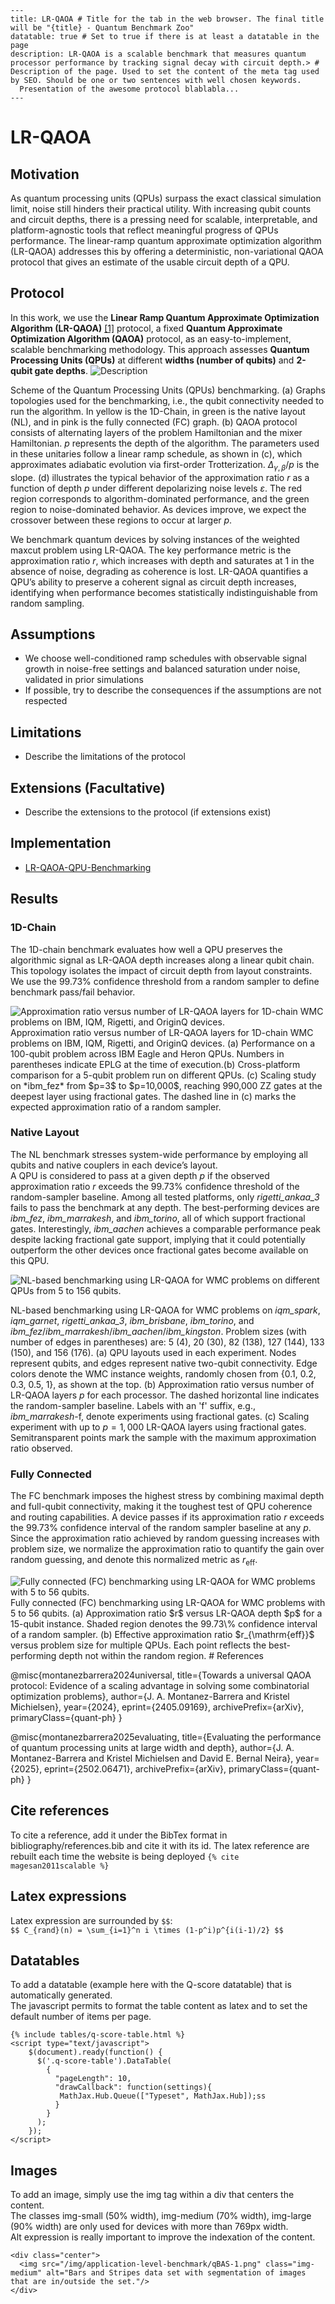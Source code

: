 ```
---  
title: LR-QAOA # Title for the tab in the web browser. The final title will be "{title} - Quantum Benchmark Zoo"  
datatable: true # Set to true if there is at least a datatable in the page  
description: LR-QAOA is a scalable benchmark that measures quantum processor performance by tracking signal decay with circuit depth.> # Description of the page. Used to set the content of the meta tag used by SEO. Should be one or two sentences with well chosen keywords.  
  Presentation of the awesome protocol blablabla...   
---
```

# LR-QAOA

## Motivation

As quantum processing units (QPUs) surpass the exact classical simulation limit, noise still hinders their practical utility. With increasing qubit counts and circuit depths, there is a pressing need for scalable, interpretable, and platform-agnostic tools that reflect meaningful progress of QPUs performance. The linear-ramp quantum approximate optimization algorithm (LR-QAOA) addresses this by offering a deterministic, non-variational QAOA protocol that gives an estimate of the usable circuit depth of a QPU. 

## Protocol

In this work, we use the **Linear Ramp Quantum Approximate Optimization Algorithm (LR-QAOA)** [[1]](https://arxiv.org/abs/2405.09169) protocol, a fixed **Quantum Approximate Optimization Algorithm (QAOA)** protocol, as an easy-to-implement, scalable benchmarking methodology. This approach assesses **Quantum Processing Units (QPUs)** at different **widths (number of qubits)** and **2-qubit gate depths**. 
![Description](paper-layouts-tested.png)

Scheme of the Quantum Processing Units (QPUs) benchmarking. (a) Graphs topologies used for the benchmarking, i.e., the qubit connectivity needed to run the algorithm. In yellow is the 1D-Chain, in green is the native layout (NL), and in pink is the fully connected (FC) graph. (b) QAOA protocol consists of alternating layers of the problem Hamiltonian and the mixer Hamiltonian. $p$ represents the depth of the algorithm.
The parameters used in these unitaries follow a linear ramp schedule, as shown in (c), which approximates adiabatic evolution via first-order Trotterization. $\Delta_{\gamma, \beta}/p$ is the slope. (d) illustrates the typical behavior of the approximation ratio $r$ as a function of depth $p$ under different depolarizing noise levels $\varepsilon$.
The red region corresponds to algorithm-dominated performance, and the green region to noise-dominated behavior.
As devices improve, we expect the crossover between these regions to occur at larger $p$.

We benchmark quantum devices by solving instances of the weighted maxcut problem using LR-QAOA. The key performance metric is the approximation ratio $r$, which increases with depth and saturates at 1 in the absence of noise, degrading as coherence is lost. LR-QAOA quantifies a QPU’s ability to preserve a coherent signal as circuit depth increases, identifying when performance becomes statistically indistinguishable from random sampling.  


## Assumptions 

- We choose well-conditioned ramp schedules with observable signal growth in noise-free settings and balanced saturation under noise, validated in prior simulations
- If possible, try to describe the consequences if the assumptions are not respected

## Limitations

- Describe the limitations of the protocol

## Extensions (Facultative)

- Describe the extensions to the protocol (if extensions exist)

## Implementation

- [LR-QAOA-QPU-Benchmarking](https://github.com/alejomonbar/LR-QAOA-QPU-Benchmarking)

## Results

### 1D-Chain

The 1D-chain benchmark evaluates how well a QPU preserves the algorithmic signal as LR-QAOA depth increases along a linear qubit chain. This topology isolates the impact of circuit depth from layout constraints. We use the 99.73\% confidence threshold from a random sampler to define benchmark pass/fail behavior.

<div class="center">
  <img src="./Figures/1D-small.png" class="img-medium" alt="Approximation ratio versus number of LR-QAOA layers for 1D-chain WMC problems on IBM, IQM, Rigetti, and OriginQ devices."/> 
</div>
Approximation ratio versus number of LR-QAOA layers for 1D-chain WMC problems on IBM, IQM, Rigetti, and OriginQ devices.
(a) Performance on a 100-qubit problem across IBM Eagle and Heron QPUs. Numbers in parentheses indicate EPLG at the time of execution.(b) Cross-platform comparison for a 5-qubit problem run on different QPUs.
(c) Scaling study on *ibm_fez* from $p=3$ to $p=10,000$, reaching 990,000 ZZ gates at the deepest layer using fractional gates. The dashed line in (c) marks the expected approximation ratio of a random sampler.

### Native Layout

The NL benchmark stresses system-wide performance by employing all qubits and native couplers in each device’s layout.  
A QPU is considered to pass at a given depth $p$ if the observed approximation ratio $r$ exceeds the 99.73\% confidence threshold of the random-sampler baseline. Among all tested platforms, only *rigetti_ankaa_3* fails to pass the benchmark at any depth. The best-performing devices are *ibm_fez*, *ibm_marrakesh*, and *ibm_torino*, all of which support fractional gates. Interestingly, *ibm_aachen* achieves a comparable performance peak despite lacking fractional gate support, implying that it could potentially outperform the other devices once fractional gates become available on this QPU. 

<div class="center">
  <img src="./Figures/HE-small.png" class="img-medium" alt="NL-based benchmarking using LR-QAOA for WMC problems on different QPUs from 5 to 156 qubits."/> 
</div>


NL-based benchmarking using LR-QAOA for WMC problems on *iqm_spark*, *iqm_garnet*, *rigetti_ankaa_3*, *ibm_brisbane*, *ibm_torino*, and *ibm_fez*/*ibm_marrakesh*/*ibm_aachen*/*ibm_kingston*. 
Problem sizes (with number of edges in parentheses) are: 5 (4), 20 (30), 82 (138), 127 (144), 133 (150), and 156 (176).
(a) QPU layouts used in each experiment. 
Nodes represent qubits, and edges represent native two-qubit connectivity. 
Edge colors denote the WMC instance weights, randomly chosen from \{0.1, 0.2, 0.3, 0.5, 1\}, as shown at the top.
(b) Approximation ratio versus number of LR-QAOA layers $p$ for each processor.
The dashed horizontal line indicates the random-sampler baseline.
Labels with an 'f' suffix, e.g., *ibm_marrakesh*-f, denote experiments using fractional gates.
(c) Scaling experiment with up to $p = 1,000$ LR-QAOA layers using fractional gates.
Semitransparent points mark the sample with the maximum approximation ratio observed.

### Fully Connected
The FC benchmark imposes the highest stress by combining maximal depth and full-qubit connectivity, making it the toughest test of QPU coherence and routing capabilities.  A device passes if its approximation ratio $r$ exceeds the 99.73\% confidence interval of the random sampler baseline at any $p$. Since the approximation ratio achieved by random guessing increases with problem size, we normalize the approximation ratio to quantify the gain over random guessing, and denote this normalized metric as $r_{\text{eff}}$.

<div class="center">
  <img src="./Figures/paper-FC.png" class="img-medium" alt="Fully connected (FC) benchmarking using LR-QAOA for WMC problems with 5 to 56 qubits."/> 
</div>
Fully connected (FC) benchmarking using LR-QAOA for WMC problems with 5 to 56 qubits. 
(a) Approximation ratio $r$ versus LR-QAOA depth $p$ for a 15-qubit instance. 
Shaded region denotes the 99.73\% confidence interval of a random sampler. 
(b) Effective approximation ratio $r_{\mathrm{eff}}$ versus problem size for multiple QPUs. 
Each point reflects the best-performing depth not within the random region.
# References

@misc{montanezbarrera2024universal,
    title={Towards a universal QAOA protocol: Evidence of a scaling advantage in solving some combinatorial optimization problems},
    author={J. A. Montanez-Barrera and Kristel Michielsen},
    year={2024},
    eprint={2405.09169},
    archivePrefix={arXiv},
    primaryClass={quant-ph}
}

@misc{montanezbarrera2025evaluating,
    title={Evaluating the performance of quantum processing units at large width and depth},
    author={J. A. Montanez-Barrera and Kristel Michielsen and David E. Bernal Neira},
    year={2025},
    eprint={2502.06471},
    archivePrefix={arXiv},
    primaryClass={quant-ph}
}

## Cite references

To cite a reference, add it under the BibTex format in bibliography/references.bib and cite it with its id. The latex reference are rebuilt each time the website is being deployed `{% cite magesan2011scalable %}`

## Latex expressions 
Latex expression are surrounded by `$$`:   
`$$ C_{rand}(n) = \sum_{i=1}^n i \times (1-p^i)p^{i(i-1)/2} $$`

## Datatables
To add a datatable (example here with the Q-score datatable) that is automatically generated.  
The javascript permits to format the table content as latex and to set the default number of items per page.

```
{% include tables/q-score-table.html %}  
<script type="text/javascript"> 
    $(document).ready(function() {
      $('.q-score-table').DataTable(
        {
          "pageLength": 10,
          "drawCallback": function(settings){
           MathJax.Hub.Queue(["Typeset", MathJax.Hub]);ss
          }  
        }  
      );  
    });  
</script>
```

## Images

To add an image, simply use the img tag within a div that centers the content.  
The classes img-small (50% width), img-medium (70% width), img-large (90% width) are only used for devices with more than 769px width.  
Alt expression is really important to improve the indexation of the content.  

```
<div class="center">
  <img src="/img/application-level-benchmark/qBAS-1.png" class="img-medium" alt="Bars and Stripes data set with segmentation of images that are in/outside the set."/> 
</div>
```
